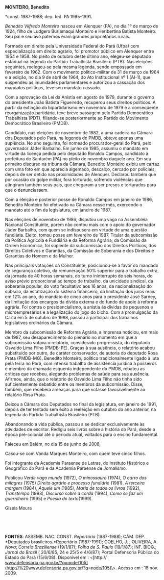 **MONTEIRO, Benedito**

\*const. 1987-1988; dep. fed. PA 1985-1991.

*Benedito Vilfredo Monteiro* nasceu em Alenquer (PA), no dia 1º de março
de 1924, filho de Ludgero Burlamaqui Monteiro e Heribertina Batista
Monteiro. Seu pai e seu avô paternos eram grandes proprietários rurais.

Formado em direito pela Universidade Federal do Pará (Ufpa) com
especialização em direito agrário, foi promotor público em Alenquer
entre 1954 e 1958. No pleito de outubro deste último ano, elegeu-se
deputado estadual na legenda do Partido Trabalhista Brasileiro (PTB).
Nas eleições seguintes, reelegeu-se pela mesma legenda, sendo empossado
em fevereiro de 1962. Com o movimento político-militar de 31 de março de
1964 e a edição, no dia 9 de abril de 1964, do Ato Institucional nº 1
(AI-1), que suspendeu as imunidades parlamentares e autorizou a cassação
dos mandatos políticos, teve seu mandato cassado.

Com a aprovação da Lei da Anistia em agosto de 1979, durante o governo
do presidente João Batista Figueiredo, recuperou seus direitos
políticos. A partir da extinção do bipartidarismo em novembro de 1979 e
a conseqüente reorganização partidária, teve breve passagem pelo Partido
Democrático Trabalhista (PDT), filiando-se posteriormente ao Partido do
Movimento Democrático Brasileiro (PMDB).

Candidato, nas eleições de novembro de 1982, a uma cadeira na Câmara dos
Deputados pelo Pará, na legenda do PMDB, obteve apenas uma suplência. No
ano seguinte, foi nomeado procurador-geral do Pará, pelo governador
Jáder Barbalho. Em junho de 1985, assumiu o mandato em virtude da
licença pedida pelo deputado Ronaldo Campos, candidato à prefeitura de
Santarém (PA) no pleito de novembro daquele ano. Em seu primeiro
discurso na tribuna da Câmara, Benedito Monteiro exibiu um cartaz com
uma foto em que aparecia algemado, descalço, cercado por policiais,
depois de ser detido nas proximidades de Alenquer. Declarou também que
por ocasião do golpe militar, fora torturado, sofrendo violências que
atingiram também seus pais, que chegaram a ser presos e torturados para
que o denunciassem.

Com a eleição e posterior posse de Ronaldo Campos em janeiro de 1986,
Benedito Monteiro foi efetivado na Câmara nesse mês, exercendo o mandato
até o fim da legislatura, em janeiro de 1987.

Nas eleições de novembro de 1986, disputou uma vaga na Assembléia
Nacional Constituinte, porém não contou mais com o apoio do governador
Jáder Barbalho, com quem se indispusera em virtude de uma questão
fundiária. Eleito, tomou posse em fevereiro de 1987. Titular da
subcomissão da Política Agrícola e Fundiária e da Reforma Agrária, da
Comissão da Ordem Econômica, foi suplente da subcomissão dos Direitos
Políticos, dos Direitos Coletivos e Garantias, da Comissão de Soberania
e dos Direitos e Garantias do Homem e da Mulher.

Nas principais votações da Constituinte, posicionou-se a favor do
mandado de segurança coletivo, da remuneração 50% superior para o
trabalho extra, da jornada de 40 horas semanais, do turno ininterrupto
de seis horas, do aviso prévio proporcional ao tempo de trabalho, da
unicidade sindical, da soberania popular, do voto facultativo aos 16
anos, da nacionalização do subsolo, da estatização do sistema
financeiro, da limitação dos juros reais em 12% ao ano, do mandato de
cinco anos para o presidente José Sarney, da limitação dos encargos da
dívida externa e do fundo de apoio à reforma agrária. Foi contra o
presidencialismo, a anistia às dívidas de pequenos e microempresários e
a legalização do jogo do bicho. Com a promulgação da Carta em 5 de
outubro de 1988, passou a participar dos trabalhos legislativos
ordinários da Câmara.

Membro da subcomissão de Reforma Agrária, a imprensa noticiou, em maio
de 1987, seu desaparecimento do plenário no momento em que a subcomissão
votava o relatório, considerado progressista, do deputado Osvaldo Lima
Filho (PMDB-PE). Graças à sua ausência, o relatório acabou substituído
por outro, de caráter conservador, de autoria do deputado Rosa Prata
(PMDB-MG). Benedito Monteiro, político tradicionalmente ligado à luta
pela terra no Pará, com intenso trabalho de assistência jurídica a
posseiros e membro da chamada esquerda independente do PMDB, rebateu as
críticas que recebeu, alegando problemas de saúde para sua ausência.
Afirmou, ainda, que o relatório de Osvaldo Lima Filho não tinha sido
suficientemente debatido entre os membros da subcomissão. Disse, também,
que recebera ameaças para que votasse favoravelmente ao relatório Rosa
Prata.

Deixou a Câmara dos Deputados no final da legislatura, em janeiro de
1991, depois de ter tentado sem êxito a reeleição em outubro do ano
anterior, na legenda do Partido Trabalhista Brasileiro (PTB).

Abandonando a vida pública, passou a se dedicar exclusivamente às
atividades de escritor. Redigiu seis livros sobre a história do Pará,
desde a época pré-colonial até o período atual, voltados para o ensino
fundamental.

Faleceu em Belém, no dia 15 de junho de 2008,

Casou-se com Vanda Marques Monteiro, com quem teve cinco filhos.

Foi integrante da Academia Paraense de Letras, do Instituto Histórico e
Geográfico do Pará e da Academia Paraense de Jornalismo.

Publicou *Verde vago mundo* (1972), *O minossauro* (1974), *O carro dos
milagres* (1975) *Direito agrário e processo fundiário* (1981), *A
terceira margem* (1984), *Aquele um* (1985), *Maria de todos os livros*
(1992), *Transtempo* (1993), *Discurso sobre a corda* (1994), *Como se
faz um guerrilheiro* (1995) e *Poesia do texto*(1999).

Gisela Moura

 

 

**FONTES**: ASSEMB. NAC. CONST. *Repertório* (1987-1988); CÂM. DEP.
*Deputados br**a**sileiros.*Repertório (1987-1991); COELHO, J. ;
OLIVEIRA, A. *Nova*; *Correio Braziliense* (19/1/87); *Folha de S.
Paulo* (19/1/87); INF. BIOG.; *Jornal do Brasil* ( 20/6/85, 24 e 25/5 e
4/6/87); Portal Defensoria Pública do Estado do Pará (15/6/08).
Disponível em : \<[http://
www.defensoria.pa.gov.br/?q=node/105](http://%20www.defensoria.pa.gov.br/?q=node/105)\>.
Acesso em : 18 nov. 2009.

 

 

 

 

 
